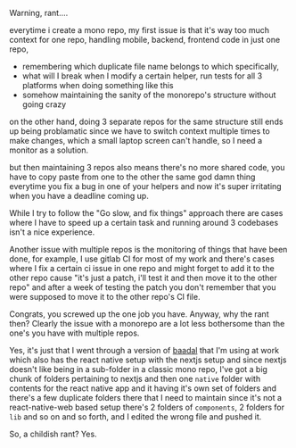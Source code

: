 Warning, rant....

everytime i create a mono repo, my first issue is that it's way too much context for one repo, handling mobile, backend, frontend code in just one repo,

- remembering which duplicate file name belongs to which specifically,
- what will I break when I modify a certain helper, run tests for all 3 platforms when doing something like this
- somehow maintaining the sanity of the monorepo's structure without going crazy

on the other hand, doing 3 separate repos for the same structure still ends up being problamatic since we have to switch context multiple times to make changes, which a small laptop screen can't handle, so I need a monitor as a solution.

but then maintaining 3 repos also means there's no more shared code, you have to copy paste from one to the other the same god damn thing everytime you fix a bug in one of your helpers and now it's super irritating when you have a deadline coming up.

While I try to follow the "Go slow, and fix things" approach there are cases where I have to speed up a certain task and running around 3 codebases isn't a nice experience.

Another issue with multiple repos is the monitoring of things that have been done, for example, I use gitlab CI for most of my work and there's cases where I fix a certain ci issue in one repo and might forget to add it to the other repo cause "it's just a patch, i'll test it and then move it to the other repo" and after a week of testing the patch you don't remember that you were supposed to move it to the other repo's CI file.

Congrats, you screwed up the one job you have. Anyway, why the rant then? Clearly the issue with a monorepo are a lot less bothersome than the one's you have with multiple repos.

Yes, it's just that I went through a version of [baadal](https://github.com/barelyhuman/baadal) that I'm using at work which also has the react native setup with the nextjs setup and since nextjs doesn't like being in a sub-folder in a classic mono repo, I've got a big chunk of folders pertaining to nextjs and then one `native` folder with contents for the react native app and it having it's own set of folders and there's a few duplicate folders there that I need to maintain since it's not a react-native-web based setup there's 2 folders of `components`, 2 folders for `lib` and so on and so forth, and I edited the wrong file and pushed it.

So, a childish rant? Yes.
